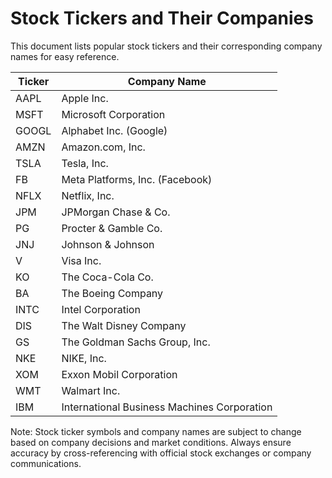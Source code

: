 # Stock Tickers and Their Companies

This document lists popular stock tickers and their corresponding company names for easy reference.

| Ticker | Company Name               |
|--------|----------------------------|
| AAPL   | Apple Inc.                 |
| MSFT   | Microsoft Corporation      |
| GOOGL  | Alphabet Inc. (Google)     |
| AMZN   | Amazon.com, Inc.           |
| TSLA   | Tesla, Inc.                |
| FB     | Meta Platforms, Inc. (Facebook) |
| NFLX   | Netflix, Inc.              |
| JPM    | JPMorgan Chase & Co.       |
| PG     | Procter & Gamble Co.       |
| JNJ    | Johnson & Johnson          |
| V      | Visa Inc.                  |
| KO     | The Coca-Cola Co.          |
| BA     | The Boeing Company         |
| INTC   | Intel Corporation          |
| DIS    | The Walt Disney Company    |
| GS     | The Goldman Sachs Group, Inc. |
| NKE    | NIKE, Inc.                 |
| XOM    | Exxon Mobil Corporation    |
| WMT    | Walmart Inc.               |
| IBM    | International Business Machines Corporation |

Note: Stock ticker symbols and company names are subject to change based on company decisions and market conditions. Always ensure accuracy by cross-referencing with official stock exchanges or company communications.
